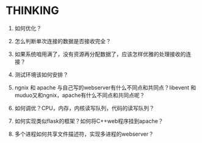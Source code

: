 # THINKING

1. 如何优化？

2. 怎么判断单次连接的数据是否接收完全？

3. 如果系统咱用满了，没有资源再分配数据了，应该怎样优雅的处理接收的连接？

4. 测试环境该如何安排？

5. ngnix 和 apache 与自己写的webserver有什么不同点和共同点？libevent 和 muduo又和ngnix，apache有什么不同点和共同点呢？

6. 如何调优？CPU，内存，内核读写队列，代码的读写队列？

7. 如何实现类似flask的框架？如何将C++web程序挂到apache？

8. 多个进程如何共享文件描述符，实现多进程的webserver？
